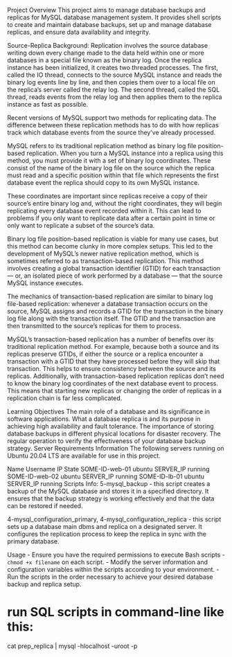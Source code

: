 Project Overview
This project aims to manage database backups and replicas for MySQL database management system. It provides shell scripts to create and maintain database backups, set up and manage database replicas, and ensure data availability and integrity.

Source-Replica Background:
Replication involves the source database writing down every change made to the data held within one or more databases in a special file known as the binary log. Once the replica instance has been initialized, it creates two threaded processes. The first, called the IO thread, connects to the source MySQL instance and reads the binary log events line by line, and then copies them over to a local file on the replica’s server called the relay log. The second thread, called the SQL thread, reads events from the relay log and then applies them to the replica instance as fast as possible.

Recent versions of MySQL support two methods for replicating data. The difference between these replication methods has to do with how replicas track which database events from the source they’ve already processed.

MySQL refers to its traditional replication method as binary log file position-based replication. When you turn a MySQL instance into a replica using this method, you must provide it with a set of binary log coordinates. These consist of the name of the binary log file on the source which the replica must read and a specific position within that file which represents the first database event the replica should copy to its own MySQL instance.

These coordinates are important since replicas receive a copy of their source’s entire binary log and, without the right coordinates, they will begin replicating every database event recorded within it. This can lead to problems if you only want to replicate data after a certain point in time or only want to replicate a subset of the source’s data.

Binary log file position-based replication is viable for many use cases, but this method can become clunky in more complex setups. This led to the development of MySQL’s newer native replication method, which is sometimes referred to as transaction-based replication. This method involves creating a global transaction identifier (GTID) for each transaction — or, an isolated piece of work performed by a database — that the source MySQL instance executes.

The mechanics of transaction-based replication are similar to binary log file-based replication: whenever a database transaction occurs on the source, MySQL assigns and records a GTID for the transaction in the binary log file along with the transaction itself. The GTID and the transaction are then transmitted to the source’s replicas for them to process.

MySQL’s transaction-based replication has a number of benefits over its traditional replication method. For example, because both a source and its replicas preserve GTIDs, if either the source or a replica encounter a transaction with a GTID that they have processed before they will skip that transaction. This helps to ensure consistency between the source and its replicas. Additionally, with transaction-based replication replicas don’t need to know the binary log coordinates of the next database event to process. This means that starting new replicas or changing the order of replicas in a replication chain is far less complicated.

Learning Objectives
The main role of a database and its significance in software applications.
What a database replica is and its purpose in achieving high availability and fault tolerance.
The importance of storing database backups in different physical locations for disaster recovery.
The regular operation to verify the effectiveness of your database backup strategy.
Server Requirements Information
The following servers running on Ubuntu 20.04 LTS are available for use in this project.

Name	Username	IP	State
SOME-ID-web-01	ubuntu	SERVER_IP	running
SOME-ID-web-02	ubuntu	SERVER_IP	running
SOME-ID-lb-01	ubuntu	SERVER_IP	running
Scripts Info:
5-mysql_backup - this script creates a backup of the MySQL database and stores it in a specified directory. It ensures that the backup strategy is working effectively and that the data can be restored if needed.

4-mysql_configuration_primary, 4-mysql_configuration_replica - this script sets up a database main dbms and replica on a designated server. It configures the replication process to keep the replica in sync with the primary database.

Usage
    - Ensure you have the required permissions to execute Bash scripts - `chmod +x filename` on each script.
    - Modify the server information and configuration variables within the scripts according to your environment.
    - Run the scripts in the order necessary to achieve your desired database backup and replica setup.
# run SQL scripts in command-line like this:
cat prep_replica | mysql -hlocalhost -uroot -p
